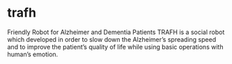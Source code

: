 # trafh
Friendly Robot for Alzheimer and Dementia Patients
TRAFH is a social robot which developed in order to slow down the Alzheimer’s spreading speed and to improve the patient’s quality of life while using basic operations with human’s emotion. 
